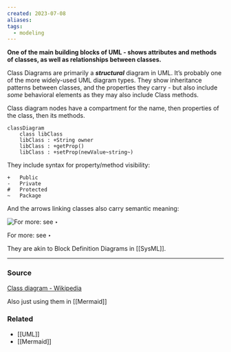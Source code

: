 ```yaml
---
created: 2023-07-08
aliases: 
tags:
  - modeling
---
```

**One of the main building blocks of UML - shows attributes and methods of classes, as well as relationships between classes.**

Class Diagrams are primarily a ***structural*** diagram in UML. It’s probably one of the more widely-used UML diagram types. They show inheritance patterns between classes, and the properties they carry - but also include *some* behavioral elements as they may also include Class methods.

Class diagram nodes have a compartment for the name, then properties of the class, then its methods.

```mermaid
classDiagram
    class libClass
    libClass : +String owner
    libClass : +getProp()
    libClass : +setProp(newValue~string~)
```

They include syntax for property/method visibility:

```
+	Public
-	Private
#	Protected
~	Package
```

And the arrows linking classes also carry semantic meaning:

![For more: see ‣ ](https://upload.wikimedia.org/wikipedia/commons/thumb/9/93/Uml_classes_en.svg/300px-Uml_classes_en.svg.png)

For more: see ‣ 

They are akin to Block Definition Diagrams in [[SysML]].

---

### Source

[Class diagram - Wikipedia](https://en.wikipedia.org/wiki/Class_diagram)

Also just using them in [[Mermaid]] 

### Related
- [[UML]] 
- [[Mermaid]]